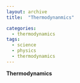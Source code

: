 ```yaml
---
layout: archive
title:  "Thermodynanmics"

categories:
  - thermodynamics
tags:
  - science
  - physics
  - thermodynamics
---
```



**Thermodynamics**
